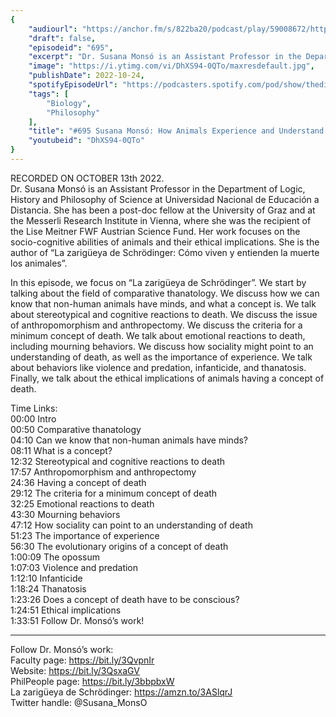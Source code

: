 ```yaml
---
{
	"audiourl": "https://anchor.fm/s/822ba20/podcast/play/59008672/https%3A%2F%2Fd3ctxlq1ktw2nl.cloudfront.net%2Fstaging%2F2022-9-13%2F5b4e885b-d358-b8f5-d8ae-c2121df5e481.m4a",
	"draft": false,
	"episodeid": "695",
	"excerpt": "Dr. Susana Monsó is an Assistant Professor in the Department of Logic, History and Philosophy of Science at Universidad Nacional de Educación a Distancia. She has been a post-doc fellow at the University of Graz and at the Messerli Research Institute in Vienna, where she was the recipient of the Lise Meitner FWF Austrian Science Fund. Her work focuses on the socio-cognitive abilities of animals and their ethical implications. She is the author of “La zarigüeya de Schrödinger: Cómo viven y entienden la muerte los animales”.",
	"image": "https://i.ytimg.com/vi/DhXS94-0QTo/maxresdefault.jpg",
	"publishDate": 2022-10-24,
	"spotifyEpisodeUrl": "https://podcasters.spotify.com/pod/show/thedissenter/episodes/695-Susana-Mons-How-Animals-Experience-and-Understand-Death-e1p7a70",
	"tags": [
		"Biology",
		"Philosophy"
	],
	"title": "#695 Susana Monsó: How Animals Experience and Understand Death",
	"youtubeid": "DhXS94-0QTo"
}
---
```

RECORDED ON OCTOBER 13th 2022.  
Dr. Susana Monsó is an Assistant Professor in the Department of Logic, History and Philosophy of Science at Universidad Nacional de Educación a Distancia. She has been a post-doc fellow at the University of Graz and at the Messerli Research Institute in Vienna, where she was the recipient of the Lise Meitner FWF Austrian Science Fund. Her work focuses on the socio-cognitive abilities of animals and their ethical implications. She is the author of “La zarigüeya de Schrödinger: Cómo viven y entienden la muerte los animales”.

In this episode, we focus on “La zarigüeya de Schrödinger”. We start by talking about the field of comparative thanatology. We discuss how we can know that non-human animals have minds, and what a concept is. We talk about stereotypical and cognitive reactions to death. We discuss the issue of anthropomorphism and anthropectomy. We discuss the criteria for a minimum concept of death. We talk about emotional reactions to death, including mourning behaviors. We discuss how sociality might point to an understanding of death, as well as the importance of experience. We talk about behaviors like violence and predation, infanticide, and thanatosis. Finally, we talk about the ethical implications of animals having a concept of death.

Time Links:  
<time>00:00</time> Intro  
<time>00:50</time> Comparative thanatology  
<time>04:10</time> Can we know that non-human animals have minds?  
<time>08:11</time> What is a concept?  
<time>12:32</time> Stereotypical and cognitive reactions to death  
<time>17:57</time> Anthropomorphism and anthropectomy  
<time>24:36</time> Having a concept of death  
<time>29:12</time> The criteria for a minimum concept of death  
<time>32:25</time> Emotional reactions to death  
<time>43:30</time> Mourning behaviors  
<time>47:12</time> How sociality can point to an understanding of death  
<time>51:23</time> The importance of experience  
<time>56:30</time> The evolutionary origins of a concept of death  
<time>1:00:09</time> The opossum  
<time>1:07:03</time> Violence and predation  
<time>1:12:10</time> Infanticide  
<time>1:18:24</time> Thanatosis  
<time>1:23:26</time> Does a concept of death have to be conscious?  
<time>1:24:51</time> Ethical implications  
<time>1:33:51</time> Follow Dr. Monsó’s work!

---

Follow Dr. Monsó’s work:  
Faculty page: https://bit.ly/3QvpnIr  
Website: https://bit.ly/3QsxaGV  
PhilPeople page: https://bit.ly/3bbpbxW  
La zarigüeya de Schrödinger: https://amzn.to/3ASlqrJ  
Twitter handle: @Susana_MonsO
